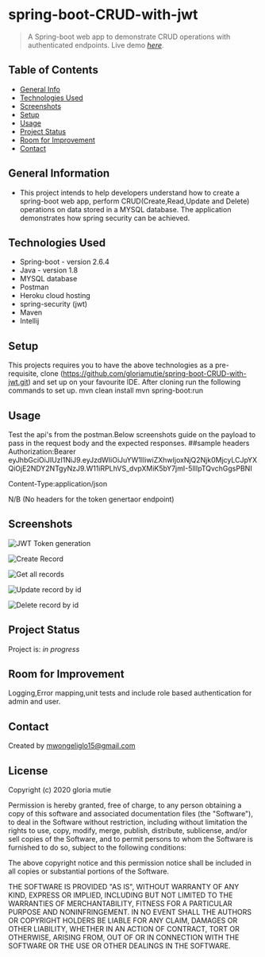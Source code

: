 # spring-boot-CRUD-with-jwt

> A Spring-boot web app to demonstrate CRUD operations with authenticated endpoints.
> Live demo [_here_](https://www.getpostman.com/collections/c55d9585dcbb5d9f495d).

## Table of Contents
* [General Info](#general-information)
* [Technologies Used](#technologies-used)
* [Screenshots](#screenshots)
* [Setup](#setup)
* [Usage](#usage)
* [Project Status](#project-status)
* [Room for Improvement](#room-for-improvement)
* [Contact](#contact)
<!-- * [License](#license) -->


## General Information
- This project intends to help developers understand how to create a spring-boot web app, perform CRUD(Create,Read,Update and Delete) operations on data
  stored in a MYSQL database. The application demonstrates how spring security can be achieved.



## Technologies Used
- Spring-boot - version 2.6.4
- Java - version 1.8
- MYSQL database
- Postman 
- Heroku cloud hosting
- spring-security (jwt)
- Maven
- Intellij



## Setup
This projects requires you to have the above technologies as a pre-requisite, clone (https://github.com/gloriamutie/spring-boot-CRUD-with-jwt.git) and set up on your favourite IDE.
After cloning run the following commands to set up.
mvn clean install
mvn spring-boot:run


## Usage
Test the api's from the postman.Below screenshots guide on the payload to pass in the request body and the expected responses.
##sample headers
Authorization:Bearer eyJhbGciOiJIUzI1NiJ9.eyJzdWIiOiJuYW1lIiwiZXhwIjoxNjQ2Njk0MjcyLCJpYXQiOjE2NDY2NTgyNzJ9.W11iRPLhVS_dvpXMiK5bY7jmI-5IlIpTQvchGgsPBNI

Content-Type:application/json

N/B (No headers for the token genertaor endpoint)
## Screenshots
![JWT Token generation](.idea/iimages/jwt.PNG)

![Create Record](.idea/iimages/savetodb.PNG)

![Get all records](.idea/iimages/GetsavedData.PNG)

![Update record by id](.idea/iimages/Update.PNG)

![Delete record by id](.idea/iimages/Update.PNG)




## Project Status
Project is: _in progress_ 


## Room for Improvement
Logging,Error mapping,unit tests and include role based authentication for admin and user.



## Contact
Created by mwongeliglo15@gmail.com 

## License
Copyright (c) 2020 gloria mutie

Permission is hereby granted, free of charge, to any person obtaining a copy
of this software and associated documentation files (the "Software"), to deal
in the Software without restriction, including without limitation the rights
to use, copy, modify, merge, publish, distribute, sublicense, and/or sell
copies of the Software, and to permit persons to whom the Software is
furnished to do so, subject to the following conditions:

The above copyright notice and this permission notice shall be included in all
copies or substantial portions of the Software.

THE SOFTWARE IS PROVIDED "AS IS", WITHOUT WARRANTY OF ANY KIND, EXPRESS OR
IMPLIED, INCLUDING BUT NOT LIMITED TO THE WARRANTIES OF MERCHANTABILITY,
FITNESS FOR A PARTICULAR PURPOSE AND NONINFRINGEMENT. IN NO EVENT SHALL THE
AUTHORS OR COPYRIGHT HOLDERS BE LIABLE FOR ANY CLAIM, DAMAGES OR OTHER
LIABILITY, WHETHER IN AN ACTION OF CONTRACT, TORT OR OTHERWISE, ARISING FROM,
OUT OF OR IN CONNECTION WITH THE SOFTWARE OR THE USE OR OTHER DEALINGS IN THE
SOFTWARE.

